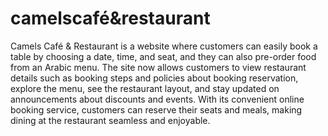 # camelscafé&restaurant

Camels Café & Restaurant is a website where customers can easily book a table by 
choosing a date, time, and seat, and they can also pre-order food from an Arabic menu. The 
site now allows customers to view restaurant details such as booking steps and policies about 
booking reservation, explore the menu, see the restaurant layout, and stay updated on 
announcements about discounts and events. With its convenient online booking service, 
customers can reserve their seats and meals, making dining at the restaurant seamless and 
enjoyable. 